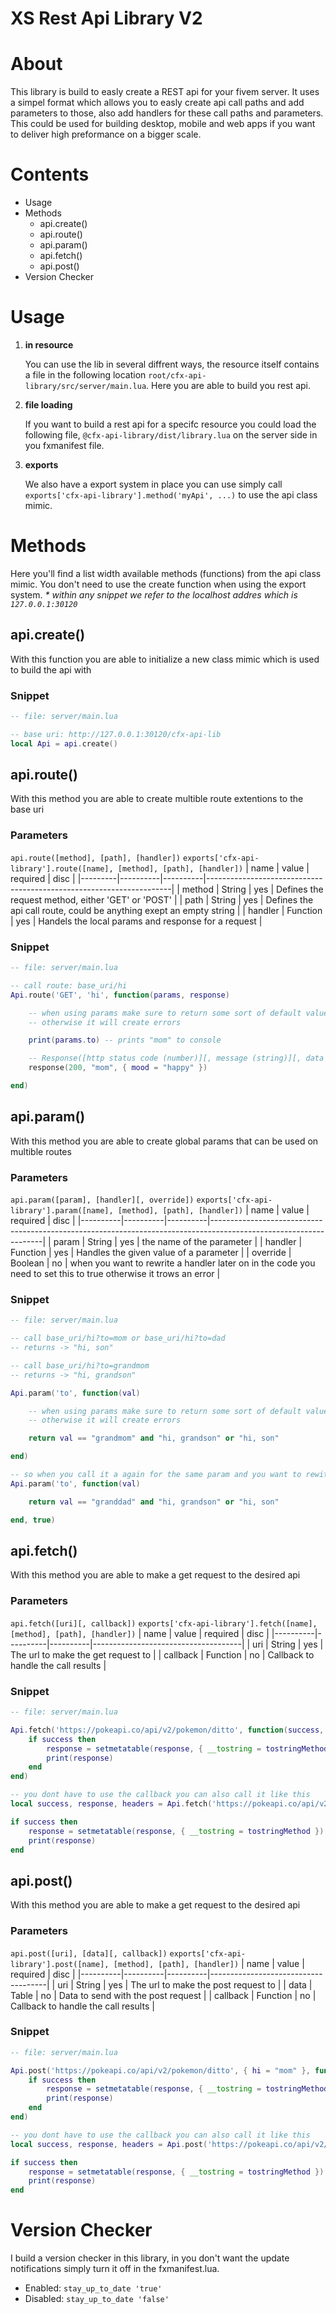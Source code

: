 # **XS Rest Api Library V2**

# About
This library is build to easly create a REST api for your fivem server. It uses a simpel format which allows you to easly create api call paths and add parameters to those, also add handlers for these call paths and parameters. This could be used for building desktop, mobile and web apps if you want to deliver high preformance on a bigger scale.

# Contents
- Usage
- Methods
	- api.create()
	- api.route()
	- api.param()
	- api.fetch()
	- api.post()
- Version Checker

# Usage
1. **in resource**

	You can use the lib in several diffrent ways, the resource itself contains a file in the following location `root/cfx-api-library/src/server/main.lua`. Here you are able to build you rest api.

1. **file loading**

	If you want to build a rest api for a specifc resource you could load the following file, `@cfx-api-library/dist/library.lua` on the server side in you fxmanifest file.

1. **exports**

	We also have a export system in place you can use simply call `exports['cfx-api-library'].method('myApi', ...)` to use the api class mimic.

# Methods
Here you'll find a list width available methods (functions) from the api class mimic. You don't need to use the create function when using the export system.
_* within any snippet we refer to the localhost addres which is `127.0.0.1:30120`_

## api.create()
With this function you are able to initialize a new class mimic which is used to build the api with

### Snippet
```lua
-- file: server/main.lua

-- base uri: http://127.0.0.1:30120/cfx-api-lib
local Api = api.create()
```

## api.route()
With this method you are able to create multible route extentions to the base uri

### Parameters
`api.route([method], [path], [handler])`
`exports['cfx-api-library'].route([name], [method], [path], [handler])`
| name    | value    | required | disc                                                                |
|---------|----------|----------|---------------------------------------------------------------------|
| method  | String   | yes      | Defines the request method, either 'GET' or 'POST'                  |
| path    | String   | yes      | Defines the api call route, could be anything exept an empty string |
| handler | Function | yes      | Handels the local params and response for a request                 |

### Snippet
```lua
-- file: server/main.lua

-- call route: base_uri/hi
Api.route('GET', 'hi', function(params, response)

	-- when using params make sure to return some sort of default value
	-- otherwise it will create errors

	print(params.to) -- prints "mom" to console

	-- Response([http status code (number)][, message (string)][, data (table)])
	response(200, "mom", { mood = "happy" })

end)
```

## api.param()
With this method you are able to create global params that can be used on multible routes

### Parameters
`api.param([param], [handler][, override])`
`exports['cfx-api-library'].param([name], [method], [path], [handler])`
| name     | value    | required | disc                                                                                                             |
|----------|----------|----------|------------------------------------------------------------------------------------------------------------------|
| param    | String   | yes      | the name of the parameter                                                                                        |
| handler  | Function | yes      | Handles the given value of a parameter                                                                           |
| override | Boolean  | no       | when you want to rewrite a handler later on in the code you need to set this to true otherwise it trows an error |

### Snippet
```lua
-- file: server/main.lua

-- call base_uri/hi?to=mom or base_uri/hi?to=dad
-- returns -> "hi, son"

-- call base_uri/hi?to=grandmom
-- returns -> "hi, grandson"

Api.param('to', function(val)

	-- when using params make sure to return some sort of default value
	-- otherwise it will create errors

	return val == "grandmom" and "hi, grandson" or "hi, son"

end)

-- so when you call it a again for the same param and you want to rewite it set the override param
Api.param('to', function(val)

	return val == "granddad" and "hi, grandson" or "hi, son"

end, true)
```

## api.fetch()
With this method you are able to make a get request to the desired api

### Parameters
`api.fetch([uri][, callback])`
`exports['cfx-api-library'].fetch([name], [method], [path], [handler])`
| name     | value    | required | disc                                |
|----------|----------|----------|-------------------------------------|
| uri      | String   | yes      | The url to make the get request to  |
| callback | Function | no       | Callback to handle the call results |

### Snippet
```lua
-- file: server/main.lua

Api.fetch('https://pokeapi.co/api/v2/pokemon/ditto', function(success, response, headers)
	if success then
		response = setmetatable(response, { __tostring = tostringMethod })
		print(response)
	end
end)

-- you dont have to use the callback you can also call it like this
local success, response, headers = Api.fetch('https://pokeapi.co/api/v2/pokemon/ditto')

if success then
	response = setmetatable(response, { __tostring = tostringMethod })
	print(response)
end
```

## api.post()
With this method you are able to make a get request to the desired api

### Parameters
`api.post([uri], [data][, callback])`
`exports['cfx-api-library'].post([name], [method], [path], [handler])`
| name     | value    | required | disc                                |
|----------|----------|----------|-------------------------------------|
| uri      | String   | yes      | The url to make the post request to |
| data     | Table    | no       | Data to send with the post request  |
| callback | Function | no       | Callback to handle the call results |

### Snippet
```lua
-- file: server/main.lua

Api.post('https://pokeapi.co/api/v2/pokemon/ditto', { hi = "mom" }, function(success, response, headers)
	if success then
		response = setmetatable(response, { __tostring = tostringMethod })
		print(response)
	end
end)

-- you dont have to use the callback you can also call it like this
local success, response, headers = Api.post('https://pokeapi.co/api/v2/pokemon/ditto', { hi = "mom" })

if success then
	response = setmetatable(response, { __tostring = tostringMethod })
	print(response)
end
```

# Version Checker
I build a version checker in this library, in you don't want the update notifications simply turn it off in the fxmanifest.lua.
- Enabled: `stay_up_to_date 'true'`
- Disabled: `stay_up_to_date 'false'`